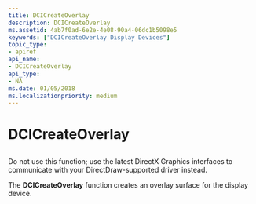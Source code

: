 ```yaml
---
title: DCICreateOverlay
description: DCICreateOverlay
ms.assetid: 4ab7f0ad-6e2e-4e08-90a4-06dc1b5098e5
keywords: ["DCICreateOverlay Display Devices"]
topic_type:
- apiref
api_name:
- DCICreateOverlay
api_type:
- NA
ms.date: 01/05/2018
ms.localizationpriority: medium
---
```


# DCICreateOverlay


## <span id="ddk_dcicreateoverlay_gg"></span><span id="DDK_DCICREATEOVERLAY_GG"></span>


Do not use this function; use the latest DirectX Graphics interfaces to communicate with your DirectDraw-supported driver instead.

The **DCICreateOverlay** function creates an overlay surface for the display device.

 

 





